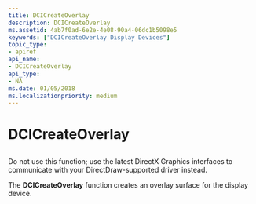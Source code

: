 ```yaml
---
title: DCICreateOverlay
description: DCICreateOverlay
ms.assetid: 4ab7f0ad-6e2e-4e08-90a4-06dc1b5098e5
keywords: ["DCICreateOverlay Display Devices"]
topic_type:
- apiref
api_name:
- DCICreateOverlay
api_type:
- NA
ms.date: 01/05/2018
ms.localizationpriority: medium
---
```


# DCICreateOverlay


## <span id="ddk_dcicreateoverlay_gg"></span><span id="DDK_DCICREATEOVERLAY_GG"></span>


Do not use this function; use the latest DirectX Graphics interfaces to communicate with your DirectDraw-supported driver instead.

The **DCICreateOverlay** function creates an overlay surface for the display device.

 

 





